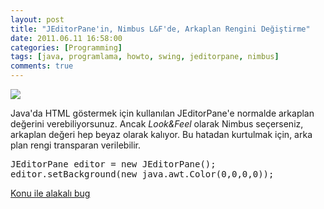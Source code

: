 ```yaml
---
layout: post
title: "JEditorPane'in, Nimbus L&F'de, Arkaplan Rengini Değiştirme"
date: 2011.06.11 16:58:00
categories: [Programming]
tags: [java, programlama, howto, swing, jeditorpane, nimbus]
comments: true
---
```

[![](http://4.bp.blogspot.com/-CoPoUo1L2tU/T8oxepINoBI/AAAAAAAAAcU/hEeMbQAletU/s320/editor1.jpg)](http://4.bp.blogspot.com/-CoPoUo1L2tU/T8oxepINoBI/AAAAAAAAAcU/hEeMbQAletU/s1600/editor1.jpg) 

Java'da HTML göstermek için kullanılan JEditorPane'e normalde arkaplan değerini verebiliyorsunuz. Ancak _Look&Feel_ olarak Nimbus seçerseniz, arkaplan değeri hep beyaz olarak kalıyor. Bu hatadan kurtulmak için, arka plan rengi transparan verilebilir. 

<pre class="prettyprint">JEditorPane editor = new JEditorPane(); 
editor.setBackground(new java.awt.Color(0,0,0,0));</pre>

[Konu ile alakalı bug](http://bugs.sun.com/bugdatabase/view_bug.do;jsessionid=ab1938d61a7fd83ca2b54eb8df7?bug_id=6789980)
